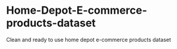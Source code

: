 # Home-Depot-E-commerce-products-dataset
Clean and ready to use home depot e-commerce products dataset
